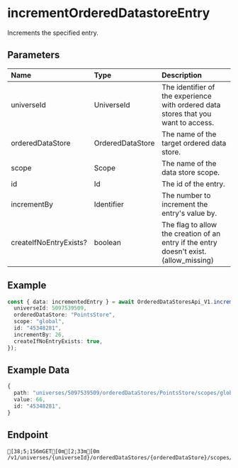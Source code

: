 
# incrementOrderedDatastoreEntry
Increments the specified entry.


## Parameters
| Name                   | Type             | Description                                                                            |
| :--------------------- | :--------------- | :------------------------------------------------------------------------------------- |
| universeId             | UniverseId       | The identifier of the experience with ordered data stores that you want to access.     |
| orderedDataStore       | OrderedDataStore | The name of the target ordered data store.                                             |
| scope                  | Scope            | The name of the data store scope.                                                      |
| id                     | Id               | The id of the entry.                                                                   |
| incrementBy            | Identifier       | The number to increment the entry's value by.                                          |
| createIfNoEntryExists? | boolean          | The flag to allow the creation of an entry if the entry doesn't exist. (allow_missing) |



## Example
```ts copy showLineNumbers
const { data: incrementedEntry } = await OrderedDataStoresApi_V1.incrementOrderedDatastoreEntry({
  universeId: 5097539509,
  orderedDataStore: "PointsStore",
  scope: "global",
  id: "45348281",
  incrementBy: 26,
  createIfNoEntryExists: true,
}); 
```


## Example Data
```ts copy showLineNumbers
{
  path: "universes/5097539509/orderedDataStores/PointsStore/scopes/global/entries/45348281",
  value: 66,
  id: "45348281",
} 
```


## Endpoint
```ansi
[38;5;156mGET[0m[2;33m[0m /v1/universes/{universeId}/orderedDataStores/{orderedDataStore}/scopes/{scope}/entries
```
  